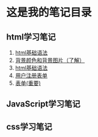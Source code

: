 # 这是我的笔记目录
## html学习笔记
1. [html基础语法](html基础语法.md)
2. [背景颜色和背景图片（了解）](html背景颜色和背景图片（了解）.md)
4. [html基础语法](html基础语法.md)
5. [用户注册表单](用户注册表单.pdf)
6. [表单(重要)](表单(重要).md)
## JavaScript学习笔记
## css学习笔记
